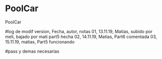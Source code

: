 # PoolCar
PoolCar

#log de modif 
version, Fecha, autor, notas
01, 13.11.19, Matias, subido por meli, bajado por mati part5 hecha
02, 14.11.19, Matias, Part6 comentada
03, 15.11.19, matias, Part5 funcionando

#pass y demas necesarias
